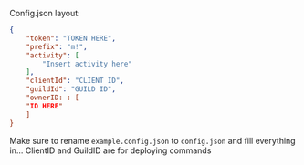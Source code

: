 Config.json layout:

```json
{
    "token": "TOKEN HERE",
    "prefix": "m!",
    "activity": [
        "Insert activity here"
    ],
    "clientId": "CLIENT ID",
    "guildId": "GUILD ID",
    "ownerID: : [
    "ID HERE"
    ]
}
```

Make sure to rename `example.config.json` to `config.json` and fill everything in... ClientID and GuildID are for deploying commands

<!--
!!! VERY IMPORTANT !!!

DO NOT USE CTRL + C TO STOP THE BOT, USE THE SHUTDOWN COMMAND TO PREVENT DATA LOSS
--!>
